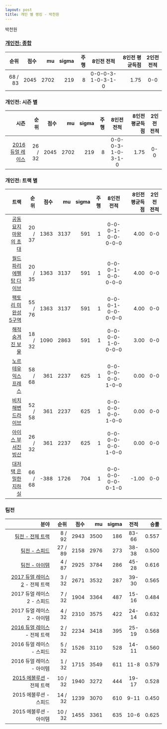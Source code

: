 ```yaml
---
layout: post
title: 개인 별 랭킹 - 박천원
---
```


박천원

### [개인전: 종합](../singles-full)

| 순위 | 점수 | mu | sigma | 주행 | 8인전 전적 | 8인전 평균득점 | 2인전 전적 |
|---:|---:|---:|---:|---:|:---:|---:|:---:|
| 68 / 83 | 2045 | 2702 | 219 | 8 | 0-0-0-3-1-0-3-1-0 | 1.75 | 0-0 |

### 개인전: 시즌 별

| 시즌 | 순위 | 점수 | mu | sigma | 주행 | 8인전 전적 | 8인전 평균득점 | 2인전 전적 |
|---:|---:|---:|---:|---:|---:|:---:|---:|:---:|
| [2016 듀얼 레이스](../singles-s2016_1) | 26 / 32 | 2045 | 2702 | 219 | 8 |  0-0-0-3-1-0-3-1-0 | 1.75 | 0-0 |

### 개인전: 트랙 별

| 트랙 | 순위 | 점수 | mu | sigma | 주행 | 8인전 전적 | 8인전 평균득점 | 2인전 전적 |
|---:|---:|---:|---:|---:|---:|:---:|---:|:---:|
| [공동묘지 마왕의 초대](../mawang) | 20 / 37 | 1363 | 3137 | 591 | 1 | 0-0-0-1-0-0-0-0-0 | 4.00 | 0-0 |
| [월드 파리 에펠탑 다이브](../eifel) | 20 / 35 | 1363 | 3137 | 591 | 1 | 0-0-0-1-0-0-0-0-0 | 4.00 | 0-0 |
| [팩토리 미완성 5구역](../district5) | 55 / 76 | 1363 | 3137 | 591 | 1 | 0-0-0-1-0-0-0-0-0 | 4.00 | 0-0 |
| [해적 숨겨진 보물](../haesumbo) | 18 / 32 | 1090 | 2863 | 591 | 1 | 0-0-0-0-1-0-0-0-0 | 3.00 | 0-0 |
| [노르테유 익스프레스](../noex) | 58 / 68 | 361 | 2237 | 625 | 1 | 0-0-0-0-0-0-1-0-0 | 0.00 | 0-0 |
| [비치 해변 드라이브](../haebyun) | 52 / 58 | 361 | 2237 | 625 | 1 | 0-0-0-0-0-0-1-0-0 | 0.00 | 0-0 |
| [아이스 부서진 빙산](../boobing) | 26 / 32 | 361 | 2237 | 625 | 1 | 0-0-0-0-0-0-1-0-0 | 0.00 | 0-0 |
| [대저택 은밀한 지하실](../jeotaek) | 66 / 68 | -388 | 1726 | 704 | 1 | 0-0-0-0-0-0-0-1-0 | -1.00 | 0-0 |

### 팀전

| 분야 | 순위 | 점수 | mu | sigma | 전적 | 승률 |
|---:|---:|---:|---:|---:|:---:|---:|
| [팀전 - 전체 트랙](../team-full) | 8 / 92 | 2943 | 3500 | 186 | 83-66 | 0.557 |
| [팀전 - 스피드](../team-speed) | 27 / 89 | 2158 | 2976 | 273 | 38-38 | 0.500 |
| [팀전 - 아이템](../team-item) | 4 / 87 | 2925 | 3784 | 286 | 45-28 | 0.616 |
| [2017 듀얼 레이스 2](../t2017_1) - 전체 트랙 | 3 / 32 | 2671 | 3532 | 287 | 39-30 | 0.565 |
| 2017 듀얼 레이스 2 - 스피드 | 7 / 32 | 1904 | 3364 | 487 | 15-16 | 0.484 |
| 2017 듀얼 레이스 2 - 아이템 | 4 / 32 | 2310 | 3575 | 422 | 24-14 | 0.632 |
| [2016 듀얼 레이스](../t2016_2) - 전체 트랙 | 2 / 32 | 2234 | 3418 | 395 | 25-19 | 0.568 |
| 2016 듀얼 레이스 - 스피드 | 5 / 32 | 1526 | 3110 | 528 | 14-11 | 0.560 |
| 2016 듀얼 레이스 - 아이템 | 1 / 32 | 1715 | 3549 | 611 | 11-8 | 0.579 |
| [2015 에볼루션](../t2015_1) - 전체 트랙 | 10 / 32 | 1940 | 3272 | 444 | 19-17 | 0.528 |
| 2015 에볼루션 - 스피드 | 14 / 32 | 1239 | 3070 | 610 | 9-11 | 0.450 |
| 2015 에볼루션 - 아이템 | 10 / 32 | 1455 | 3361 | 635 | 10-6 | 0.625 |
